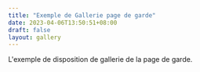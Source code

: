 ```yaml
---
title: "Exemple de Gallerie page de garde"
date: 2023-04-06T13:50:51+08:00
draft: false
layout: gallery
---
```


L'exemple de disposition de gallerie de la page de garde.
